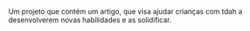 Um projeto que contém um artigo, que visa ajudar crianças com tdah a desenvolverem novas habilidades e as solidificar.
